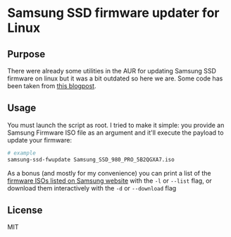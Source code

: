 # Samsung SSD firmware updater for Linux

## Purpose
There were already some utilities in the AUR for updating Samsung SSD firmware on linux but it was a bit outdated so here we are.
Some code has been taken from [this blogpost](https://blog.quindorian.org/2021/05/firmware-update-samsung-ssd-in-linux.html/).

## Usage
You must launch the script as root.
I tried to make it simple: you provide an Samsung Firmware ISO file as an argument and it'll execute the payload to update your firmware:
```bash
# example
samsung-ssd-fwupdate Samsung_SSD_980_PRO_5B2QGXA7.iso
```

As a bonus (and mostly for my convenience) you can print a list of the [firmware ISOs listed on Samsung website](https://semiconductor.samsung.com/consumer-storage/support/tools/#firmware) with the `-l` or `--list` flag, or download them interactively with the `-d` or `--download` flag

## License
MIT
